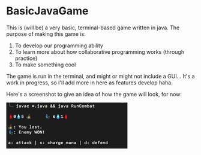 # BasicJavaGame

This is (will be) a very basic, terminal-based game written in java. The purpose of making this game is:

1) To develop our programming ability
2) To learn more about how collaborative programming works (through practice)
3) To make something cool

The game is run in the terminal, and might or might not include a GUI... It's a work in progress, so I'll add more in here as features develop haha.

Here's a screenshot to give an idea of how the game will look, for now:

![screenshot of game in action](/PicturesForReadme/ScreenShot-JavaGame-WithCommands-V2-2021-12-18.png "Screenshot of Game")
